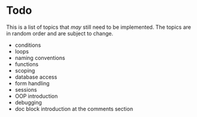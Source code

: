 Todo
====

This is a list of topics that *may* still need to be implemented. The topics are in random order and are subject to change.

- conditions
- loops
- naming conventions
- functions
- scoping
- database access
- form handling
- sessions
- OOP introduction
- debugging
- doc block introduction at the comments section